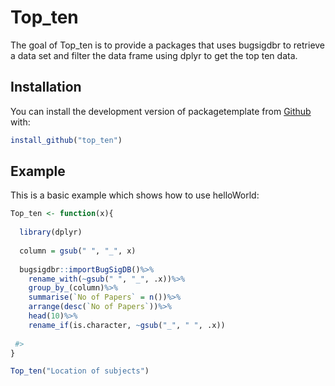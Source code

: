 
<!-- README.md is generated from README.Rmd. Please edit that file -->

# Top_ten

<!-- badges: start -->
<!-- badges: end -->

The goal of Top_ten is to provide a packages that uses bugsigdbr to retrieve a data set and filter the data frame using dplyr to get the top ten data.

## Installation

You can install the development version of packagetemplate from
[Github](https://github.com) with:

``` r
install_github("top_ten")
```

## Example

This is a basic example which shows how to use helloWorld:

``` r
Top_ten <- function(x){
  
  library(dplyr)
  
  column = gsub(" ", "_", x)
  
  bugsigdbr::importBugSigDB()%>%
    rename_with(~gsub(" ", "_", .x))%>%
    group_by_(column)%>%
    summarise(`No of Papers` = n())%>%
    arrange(desc(`No of Papers`))%>%
    head(10)%>%
    rename_if(is.character, ~gsub("_", " ", .x))
    
 #>
}

Top_ten("Location of subjects")


```
